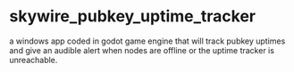 # skywire_pubkey_uptime_tracker

a windows app coded in godot game engine that will track pubkey uptimes and give an audible alert when nodes are offline or the uptime tracker is unreachable.
